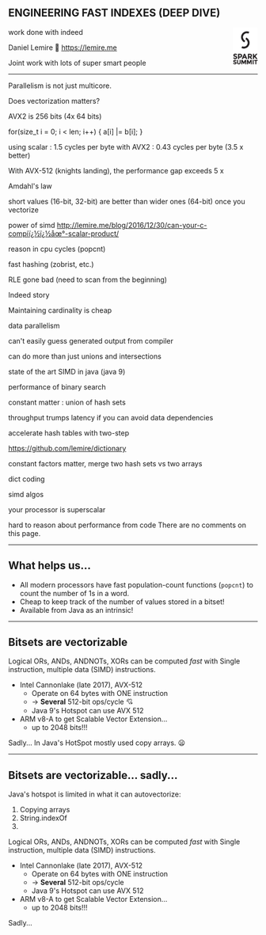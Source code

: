 <!--open with Marp-->

<style>
.slide h2 {
color:#008dc8;
}
.slide   {
border-bottom-color:#008dc8;
border-bottom-style:solid;
border-bottom-width:10px;
}
.slide {
    background-repeat: no-repeat;
    background-position:  1% 99%;
background-image: url("sparksummit2017small.png");
}

</style>

<!-- *template: invert -->
<style>
 *[data-template~="invert"] {
color:white !important;
background-color:#008dc8 !important;
}
 *[data-template~="invert"] * {
color:white !important;
background-color:#008dc8 !important;
}
</style>



## ENGINEERING FAST INDEXES (DEEP DIVE)


work done with indeed
<img src="sparksummit2017large.png" style="float:right; width:10%"/>

Daniel Lemire :maple_leaf:
https://lemire.me 

Joint work with lots of super smart people

---

Parallelism is not just multicore.

Does vectorization matters?

AVX2 is 256 bits (4x 64 bits)

  for(size_t i = 0; i < len; i++) {
    a[i] |= b[i];
  }
  
  using scalar : 1.5 cycles per byte 
  with AVX2 : 0.43 cycles per byte (3.5 x better)
  
  
  With AVX-512 (knights landing), the performance gap exceeds 5 x


Amdahl's law 

short values (16-bit, 32-bit) are better than wider ones (64-bit) once you vectorize


power of simd  http://lemire.me/blog/2016/12/30/can-your-c-compiï¿½ï¿½åœ°-scalar-product/ 

reason in cpu cycles (popcnt)

fast hashing (zobrist, etc.)

RLE gone bad (need to scan from the beginning)

Indeed story

Maintaining cardinality is cheap

data parallelism

can't easily guess generated output from compiler

can do more than just unions and intersections

state of the art SIMD in java (java 9)

performance of binary search


constant matter : union of hash sets


throughput trumps latency if you can avoid data dependencies

accelerate hash tables with two-step

https://github.com/lemire/dictionary



constant factors matter, merge two hash sets vs two arrays

dict coding

simd algos

your processor is superscalar

hard to reason about performance from code
There are no comments on this page.


---

## What helps us...

- All modern processors have fast population-count functions (``popcnt``) to count the number of 1s in a word. 
- Cheap to keep track of the number of values stored in a bitset!
- Available from Java as an intrinsic!

---

## Bitsets are vectorizable

Logical ORs, ANDs, ANDNOTs, XORs can be computed *fast* with Single instruction, multiple data (SIMD) instructions.

- Intel Cannonlake (late 2017), AVX-512
  - Operate on 64 bytes with ONE instruction 
  - $\to$ **Several** 512-bit ops/cycle :cupid:
  - Java 9's Hotspot can use AVX 512
- ARM v8-A to get Scalable Vector Extension... 
  - up to 2048 bits!!!

Sadly... In Java's HotSpot mostly used copy arrays. :frowning:

<!--http://bugs.java.com/bugdatabase/view_bug.do?bug_id=8076276-->


---

## Bitsets are vectorizable... sadly...


Java's hotspot is limited in what it can autovectorize:

1. Copying arrays
2. String.indexOf
3. 
Logical ORs, ANDs, ANDNOTs, XORs can be computed *fast* with Single instruction, multiple data (SIMD) instructions.

- Intel Cannonlake (late 2017), AVX-512
  - Operate on 64 bytes with ONE instruction 
  - $\to$ **Several** 512-bit ops/cycle
  - Java 9's Hotspot can use AVX 512
- ARM v8-A to get Scalable Vector Extension... 
  - up to 2048 bits!!!

Sadly...
